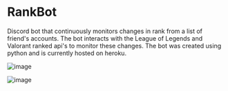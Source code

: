 # RankBot

Discord bot that continuously monitors changes in rank from a list of friend's accounts. 
The bot interacts with the League of Legends and Valorant ranked api's to monitor these changes. The bot was created using python and is currently hosted on heroku.

![image](https://github.com/GabeGibb/RankBot/assets/97437160/3f3e8e71-9151-459b-a59f-e48e90aed0c9)

![image](https://github.com/GabeGibb/RankBot/assets/97437160/662e4bdd-1a02-4857-80b7-54088dda3209)
